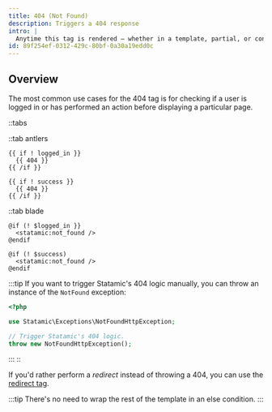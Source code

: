 ```yaml
---
title: 404 (Not Found)
description: Triggers a 404 response
intro: |
  Anytime this tag is rendered — whether in a template, partial, or content, Statamic will trigger a 404 status code and render your 404 template.
id: 89f254ef-0312-429c-80bf-0a30a19edd0c
---
```

## Overview

The most common use cases for the 404 tag is for checking if a user is logged in or has performed an action before displaying a particular page.

::tabs

::tab antlers
```antlers
{{ if ! logged_in }}
  {{ 404 }}
{{ /if }}

{{ if ! success }}
  {{ 404 }}
{{ /if }}
```

::tab blade
```blade
@if (! $logged_in }}
  <statamic:not_found />
@endif

@if (! $success)
  <statamic:not_found />
@endif
```

:::tip
If you want to trigger Statamic's 404 logic manually, you can throw an instance of the `NotFound` exception:

```php
<?php

use Statamic\Exceptions\NotFoundHttpException;

// Trigger Statamic's 404 logic.
throw new NotFoundHttpException();
```
:::
::

If you'd rather perform a _redirect_ instead of throwing a 404, you can use the [redirect tag](/tags/redirect).

:::tip
There's no need to wrap the rest of the template in an else condition.
:::

